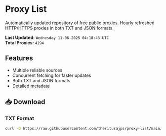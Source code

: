# Proxy List

Automatically updated repository of free public proxies. Hourly refreshed HTTP/HTTPS proxies in both TXT and JSON formats.

**Last Updated:** `Wednesday 11-06-2025 04:18:43 UTC`  
**Total Proxies:** `4294`

## Features
- Multiple reliable sources
- Concurrent fetching for faster updates
- Both TXT and JSON formats
- Detailed metadata

## 📥 Download

### TXT Format
```bash
curl -O https://raw.githubusercontent.com/theriturajps/proxy-list/main/proxies.txt